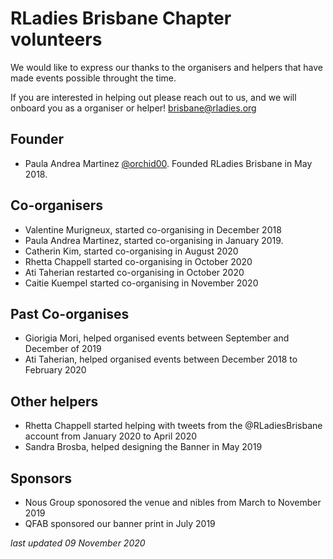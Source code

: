 # RLadies Brisbane Chapter volunteers

We would like to express our thanks to the organisers and helpers that have made events possible throught the time.

If you are interested in helping out please reach out to us, and we will onboard you as a organiser or helper! brisbane@rladies.org

## Founder

- Paula Andrea Martinez [@orchid00](twitter.com/orchid00). Founded RLadies Brisbane in May 2018.

## Co-organisers

- Valentine Murigneux, started co-organising in December 2018
- Paula Andrea Martinez, started co-organising in January 2019.
- Catherin Kim, started co-organising in August 2020
- Rhetta Chappell started co-organising in October 2020
- Ati Taherian restarted co-organising in October 2020
- Caitie Kuempel started co-organising in November 2020

## Past Co-organises

- Giorigia Mori, helped organised events between September and December of 2019
- Ati Taherian, helped organised events between December 2018 to February 2020

## Other helpers
- Rhetta Chappell started helping with tweets from the @RLadiesBrisbane account from January 2020 to April 2020
- Sandra Brosba, helped designing the Banner in May 2019

## Sponsors
- Nous Group sponosored the venue and nibles from March to November 2019
- QFAB sponsored our banner print in July 2019


*last updated 09 November 2020*
